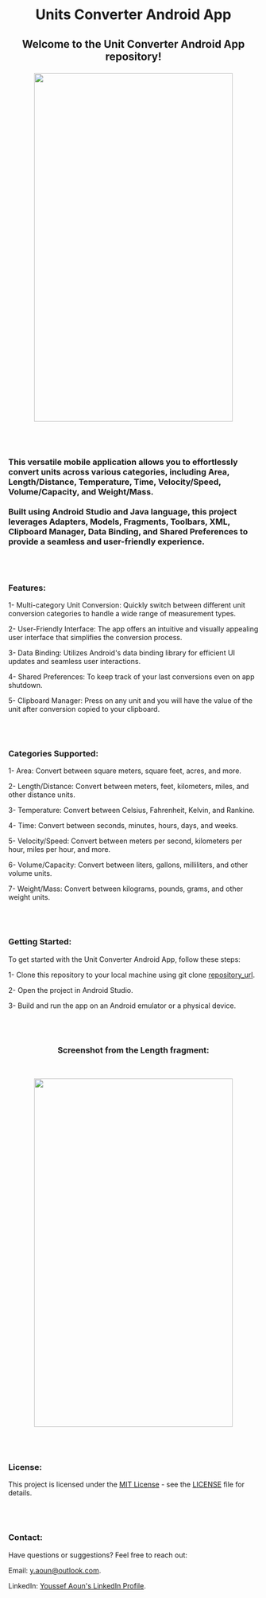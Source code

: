 <h1><p align="center"><B>Units Converter Android App</B></p></h1>

<h2><p align="center"><B>Welcome to the Unit Converter Android App repository!</B></p></h2>

<p align="center"><img src="https://github.com/youssefaoun0/Units-Converter/assets/124771092/24aad5bf-9921-436b-89e5-1ed3c24a7b94" width="400" height="700"></p>

<br><br>
<h3>This versatile mobile application allows you to effortlessly convert units across various categories, including Area, Length/Distance, Temperature, Time, Velocity/Speed, Volume/Capacity, and Weight/Mass.<br><br>
Built using Android Studio and Java language, this project leverages Adapters, Models, Fragments, Toolbars, XML, Clipboard Manager, Data Binding, and Shared Preferences to provide a seamless and user-friendly experience.</h3>

<br><br>
### Features:

1- Multi-category Unit Conversion: Quickly switch between different unit conversion categories to handle a wide range of measurement types.

2- User-Friendly Interface: The app offers an intuitive and visually appealing user interface that simplifies the conversion process.

3- Data Binding: Utilizes Android's data binding library for efficient UI updates and seamless user interactions.

4- Shared Preferences: To keep track of your last conversions even on app shutdown.

5- Clipboard Manager: Press on any unit and you will have the value of the unit after conversion copied to your clipboard.


<br><br>
### Categories Supported:

1- Area: Convert between square meters, square feet, acres, and more.

2- Length/Distance: Convert between meters, feet, kilometers, miles, and other distance units.

3- Temperature: Convert between Celsius, Fahrenheit, Kelvin, and Rankine.

4- Time: Convert between seconds, minutes, hours, days, and weeks.

5- Velocity/Speed: Convert between meters per second, kilometers per hour, miles per hour, and more.

6- Volume/Capacity: Convert between liters, gallons, milliliters, and other volume units.

7- Weight/Mass: Convert between kilograms, pounds, grams, and other weight units.



<br><br>
### Getting Started:

To get started with the Unit Converter Android App, follow these steps:

1- Clone this repository to your local machine using git clone [repository_url](https://github.com/youssefaoun0/Units-Converter.git).

2- Open the project in Android Studio.

3- Build and run the app on an Android emulator or a physical device.


<br><br>
<h3><p align="center">Screenshot from the Length fragment:</p></h3>
<br>
<p align="center"><img src="https://github.com/youssefaoun0/Units-Converter/assets/124771092/7fc66f4f-bf48-486b-ae9b-9d6f7f80be82" width="400" height="700"> </p>

<br><br>
### License:
This project is licensed under the [MIT License](LICENSE) - see the [LICENSE](LICENSE) file for details.

<br><br>
### Contact:

Have questions or suggestions? Feel free to reach out:

Email: y.aoun@outlook.com.

LinkedIn: [Youssef Aoun's LinkedIn Profile](https://www.linkedin.com/in/youssef-aoun-5334b31a2/).
